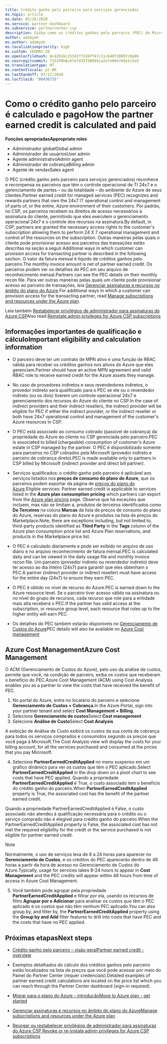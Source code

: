 ```yaml
---
title: Crédito ganho pelo parceiro para serviços gerenciados
ms.topic: article
ms.date: 05/26/2020
ms.service: partner-dashboard
ms.subservice: partnercenter-csp
description: Saiba como os créditos ganhos pelo parceiro (PEC) da Microsoft para serviços gerenciados são calculados e pagos, e como verificar se você se qualifica.
author: adamyeh
ms.author: adamyeh
ms.localizationpriority: high
ms.custom: SEOMAY.20
ms.openlocfilehash: 8c42916c253d1ff2497f47c11c640f2805fc0a86
ms.sourcegitcommit: 7153f0b8c67efd35f58695ca2a7e00e70da1c5e9
ms.translationtype: HT
ms.contentlocale: pt-BR
ms.lasthandoff: 07/17/2020
ms.locfileid: "86436735"
---
```

# <a name="how-the-partner-earned-credit-is-calculated-and-paid"></a><span data-ttu-id="1eb91-103">Como o crédito ganho pelo parceiro é calculado e pago</span><span class="sxs-lookup"><span data-stu-id="1eb91-103">How the partner earned credit is calculated and paid</span></span>

<span data-ttu-id="1eb91-104">**Funções apropriadas**</span><span class="sxs-lookup"><span data-stu-id="1eb91-104">**Appropriate roles**</span></span>

- <span data-ttu-id="1eb91-105">Administrador global</span><span class="sxs-lookup"><span data-stu-id="1eb91-105">Global admin</span></span>
- <span data-ttu-id="1eb91-106">Administrador de usuários</span><span class="sxs-lookup"><span data-stu-id="1eb91-106">User admin</span></span>
- <span data-ttu-id="1eb91-107">Agente administrativo</span><span class="sxs-lookup"><span data-stu-id="1eb91-107">Admin agent</span></span>
- <span data-ttu-id="1eb91-108">Administrador de cobrança</span><span class="sxs-lookup"><span data-stu-id="1eb91-108">Billing admin</span></span>
- <span data-ttu-id="1eb91-109">Agente de vendas</span><span class="sxs-lookup"><span data-stu-id="1eb91-109">Sales agent</span></span>

<span data-ttu-id="1eb91-110">O PEC (crédito ganho pelo parceiro para serviços gerenciados) reconhece e recompensa os parceiros que têm o controle operacional de TI 24x7 e o gerenciamento de partes – ou da totalidade – do ambiente do Azure de seus clientes.</span><span class="sxs-lookup"><span data-stu-id="1eb91-110">Partner earned credit for managed services (PEC) recognizes and rewards partners that own the 24x7 IT operational control and management of parts of, or the entire, Azure environment of their customers.</span></span> <span data-ttu-id="1eb91-111">Por padrão, no CSP, os parceiros recebem os direitos de acesso necessários à assinatura do cliente, permitindo que eles executem o gerenciamento operacional 24x7 e o controle dos recursos na assinatura.</span><span class="sxs-lookup"><span data-stu-id="1eb91-111">By default, in CSP, partners are granted the necessary access rights to the customer's subscription allowing them to perform 24 X 7 operational management and control of the resources on the subscription.</span></span> <span data-ttu-id="1eb91-112">Outras maneiras pelas quais o cliente pode provisionar acesso aos parceiros das transações estão descritas na seção a seguir.</span><span class="sxs-lookup"><span data-stu-id="1eb91-112">Additional ways in which customer can provision access for transacting partner is described in the following section.</span></span> <span data-ttu-id="1eb91-113">O valor da fatura mensal é líquido de créditos ganhos pelo parceiro.</span><span class="sxs-lookup"><span data-stu-id="1eb91-113">The monthly invoice amount is net of partner earned credit.</span></span> <span data-ttu-id="1eb91-114">Os parceiros podem ver os detalhes do PEC em seu arquivo de reconhecimento mensal.</span><span class="sxs-lookup"><span data-stu-id="1eb91-114">Partners can see the PEC details on their monthly recon file.</span></span> <span data-ttu-id="1eb91-115">Para ver outras maneiras pelas quais um cliente pode provisionar acesso ao parceiro de transações, leia [Gerenciar assinaturas e recursos no âmbito do plano do Azure](azure-plan-manage.md).</span><span class="sxs-lookup"><span data-stu-id="1eb91-115">For additional ways in which a customer can provision access for the transacting partner, read [Manage subscriptions and resources under the Azure plan](azure-plan-manage.md).</span></span>

<span data-ttu-id="1eb91-116">Leia também [Restabelecer privilégios de administrador para assinaturas do Azure CSP](revoke-reinstate-csp.md)</span><span class="sxs-lookup"><span data-stu-id="1eb91-116">Also read [Reinstate admin privileges for Azure CSP subscriptions](revoke-reinstate-csp.md)</span></span>

## <a name="important-eligibility-and-calculation-information"></a><span data-ttu-id="1eb91-117">Informações importantes de qualificação e cálculo</span><span class="sxs-lookup"><span data-stu-id="1eb91-117">Important eligibility and calculation information</span></span>

- <span data-ttu-id="1eb91-118">O parceiro deve ter um contrato de MPN ativo e uma função de RBAC válida para receber os créditos ganhos nos ativos do Azure que eles gerenciam.</span><span class="sxs-lookup"><span data-stu-id="1eb91-118">Partner should have an active MPN agreement and valid RBAC role to receive earned credit for the Azure assets they manage.</span></span> 

- <span data-ttu-id="1eb91-119">No caso de provedores indiretos e seus revendedores indiretos, o provedor indireto será qualificado para o PEC se ele ou o revendedor indireto (ou os dois) tiverem um controle operacional 24x7 e gerenciamento dos recursos do Azure do cliente no CSP.</span><span class="sxs-lookup"><span data-stu-id="1eb91-119">In the case of indirect providers and their indirect resellers, the indirect provider will be eligible for PEC if either the indirect provider, or the indirect reseller or both have 24x7 operational control and management of the customer's Azure resources in CSP.</span></span>

- <span data-ttu-id="1eb91-120">O PEC está associado ao consumo cobrado (passível de cobrança) da propriedade do Azure do cliente no CSP gerenciada pelo parceiro.</span><span class="sxs-lookup"><span data-stu-id="1eb91-120">PEC is associated to billed (chargeable) consumption of customer's Azure estate in CSP managed by the partner.</span></span> <span data-ttu-id="1eb91-121">O PEC é disponibilizado somente para parceiros no CSP cobrados pela Microsoft (provedor indireto e parceiro de cobrança direto).</span><span class="sxs-lookup"><span data-stu-id="1eb91-121">PEC is made available only to partners in CSP billed by Microsoft (indirect provider and direct bill partner).</span></span> 

- <span data-ttu-id="1eb91-122">Serviços qualificados: o crédito ganho pelo parceiro é aplicável aos serviços listados nos **preços de consumo do plano do Azure**, que os parceiros podem exportar da página de [preços do plano do Azure](https://partner.microsoft.com/commerce/sales).</span><span class="sxs-lookup"><span data-stu-id="1eb91-122">Eligible services: Partner earned credit is applicable to services listed in the **Azure plan consumption pricing** which partners can export from the [Azure plan pricing](https://partner.microsoft.com/commerce/sales) page.</span></span> <span data-ttu-id="1eb91-123">Observe que há exceções que incluem, mas não se limitam a, produtos de terceiros identificados como **De Terceiros** na coluna **Marcas** da lista de preços de consumo do plano do Azure, reservas do plano do Azure e produtos na lista de preços do Marketplace.</span><span class="sxs-lookup"><span data-stu-id="1eb91-123">Note, there are exceptions including, but not limited to, third-party products identified as **Third Party** in  the **Tags** column of the Azure plan consumption price list and Azure Plan reservations, and products in the Marketplace price list.</span></span>

- <span data-ttu-id="1eb91-124">O PEC é calculado diariamente e pode ser exibido no arquivo de uso diário e no arquivo reconhecimento de fatura mensal.</span><span class="sxs-lookup"><span data-stu-id="1eb91-124">PEC is calculated daily and can be viewed in the daily usage file and monthly invoice recon file.</span></span> <span data-ttu-id="1eb91-125">Um parceiro (provedor indireto ou revendedor indireto) deve ter acesso ao dia inteiro (24x7) para garantir que eles obtenham o PEC.</span><span class="sxs-lookup"><span data-stu-id="1eb91-125">A partner (indirect provider or indirect reseller) must have access for the entire day (24x7) to ensure they earn PEC.</span></span>  

- <span data-ttu-id="1eb91-126">O PEC é obtido no nível de recurso do Azure.</span><span class="sxs-lookup"><span data-stu-id="1eb91-126">PEC is earned down to the Azure resource level.</span></span> <span data-ttu-id="1eb91-127">Se o parceiro tiver acesso válido na assinatura ou no nível do grupo de recursos, cada recurso que role para a entidade mais alta receberá o PEC.</span><span class="sxs-lookup"><span data-stu-id="1eb91-127">If the partner has valid access at the subscription, or resource group level, each resource that roles up to the higher entity will earn PEC.</span></span>  

- <span data-ttu-id="1eb91-128">Os detalhes do PEC também estarão disponíveis no [Gerenciamento de Custos do Azure](https://go.microsoft.com/fwlink/?linkid=2106482)</span><span class="sxs-lookup"><span data-stu-id="1eb91-128">PEC details will also be available on [Azure Cost management](https://go.microsoft.com/fwlink/?linkid=2106482)</span></span>

## <a name="azure-cost-management"></a><span data-ttu-id="1eb91-129">Azure Cost Management</span><span class="sxs-lookup"><span data-stu-id="1eb91-129">Azure Cost Management</span></span>

 <span data-ttu-id="1eb91-130">O ACM (Gerenciamento de Custos do Azure), pelo uso da análise de custos, permite que você, na condição de parceiro, exiba os custos que receberam o benefício do PEC.</span><span class="sxs-lookup"><span data-stu-id="1eb91-130">Azure Cost Management (ACM) using Cost Analysis enables you as a partner to view the costs that have received the benefit of PEC.</span></span>  

1. <span data-ttu-id="1eb91-131">No portal do Azure, entre no locatário do parceiro e selecione **Gerenciamento de Custos + Cobrança**.</span><span class="sxs-lookup"><span data-stu-id="1eb91-131">In the Azure Portal, sign into your partner tenant and select **Cost Management + Billing**.</span></span>
2.  <span data-ttu-id="1eb91-132">Selecione **Gerenciamento de custos**</span><span class="sxs-lookup"><span data-stu-id="1eb91-132">Select **Cost management**</span></span>
3.  <span data-ttu-id="1eb91-133">Selecione **Análise de Custo**</span><span class="sxs-lookup"><span data-stu-id="1eb91-133">Select **Cost Analysis**</span></span>

<span data-ttu-id="1eb91-134">A exibição de Análise de Custo exibirá os custos da sua conta de cobrança para todos os serviços comprados e consumidos segundo os preços que você paga à Microsoft.</span><span class="sxs-lookup"><span data-stu-id="1eb91-134">The Cost Analysis view will display the costs for your billing account, for all the services purchased and consumed at the prices that you pay Microsoft.</span></span>

4.  <span data-ttu-id="1eb91-135">Selecione **PartnerEarnedCreditApplied** no menu suspenso em um gráfico dinâmico para ver os custos que têm o PEC aplicado.</span><span class="sxs-lookup"><span data-stu-id="1eb91-135">Select **PartnerEarnedCreditApplied** in the drop down on a pivot chart to see costs that have PEC applied.</span></span> <span data-ttu-id="1eb91-136">Quando a propriedade **PartnerEarnedCreditApplied** é True, o custo associado tem o benefício do crédito ganho do parceiro.</span><span class="sxs-lookup"><span data-stu-id="1eb91-136">When **PartnerEarnedCreditApplied** property is True, the associated cost has the benefit of the partner earned credit.</span></span> 

<span data-ttu-id="1eb91-137">Quando a propriedade PartnerEarnedCreditApplied é False, o custo associado não atendeu à qualificação necessária para o crédito ou o serviço comprado não é elegível para crédito ganho do parceiro.</span><span class="sxs-lookup"><span data-stu-id="1eb91-137">When the PartnerEarnedCreditApplied property is False, the associated cost has not met the required eligibility for the credit or the service purchased is not eligible for partner earned credit.</span></span>

>[!NOTE] 
><span data-ttu-id="1eb91-138">Normalmente, o uso de serviços leva de 8 a 24 horas para aparecer no **Gerenciamento de Custos**, e os créditos do PEC aparecerão dentro de 48 horas a partir da hora de acesso no Gerenciamento de Custos do Azure.</span><span class="sxs-lookup"><span data-stu-id="1eb91-138">Typically, usage for services takes 8-24 hours to appear in **Cost Management** and the PEC credits will appear within 48 hours from time of access in Azure Cost Management.</span></span>

5. <span data-ttu-id="1eb91-139">Você também pode agrupar pela propriedade **PartnerEarnedCreditApplied** e filtrar por ela, usando os recursos de filtro **Agrupar por e Adicionar** para analisar os custos que têm o PEC aplicado e os custos que não têm nenhum PEC aplicado.</span><span class="sxs-lookup"><span data-stu-id="1eb91-139">You can also group by, and filter by, the **PartnerEarnedCreditApplied** property using the **Group by and Add** filter features to drill into costs that have PEC and the costs that have no PEC applied.</span></span>

## <a name="next-steps"></a><span data-ttu-id="1eb91-140">Próximas etapas</span><span class="sxs-lookup"><span data-stu-id="1eb91-140">Next steps</span></span>

- [<span data-ttu-id="1eb91-141">Crédito ganho pelo parceiro – visão geral</span><span class="sxs-lookup"><span data-stu-id="1eb91-141">Partner earned credit - overview</span></span>](partner-earned-credit.md)

- <span data-ttu-id="1eb91-142">Exemplos detalhados do cálculo dos créditos ganhos pelo parceiro estão localizados na lista de preços que você pode acessar por meio do Painel do Partner Center (requer credenciais).</span><span class="sxs-lookup"><span data-stu-id="1eb91-142">Detailed examples of partner earned credit calculations are located on the price list which you can reach through the Partner Center dashboard (sign-in required).</span></span>

- [<span data-ttu-id="1eb91-143">Migrar para o plano do Azure – introdução</span><span class="sxs-lookup"><span data-stu-id="1eb91-143">Move to Azure plan - get started</span></span>](azure-plan-get-started.md)

- [<span data-ttu-id="1eb91-144">Gerenciar assinaturas e recursos no âmbito do plano do Azure</span><span class="sxs-lookup"><span data-stu-id="1eb91-144">Manage subscriptions and resources under the Azure plan</span></span>](azure-plan-manage.md)

- [<span data-ttu-id="1eb91-145">Revogar ou restabelecer privilégios de administrador para assinaturas do Azure CSP </span><span class="sxs-lookup"><span data-stu-id="1eb91-145">Revoke or re-instate admin privileges for Azure CSP subscriptions  </span></span>](revoke-reinstate-csp.md)


